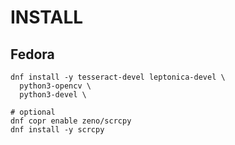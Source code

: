 

# INSTALL

## Fedora
```
dnf install -y tesseract-devel leptonica-devel \
  python3-opencv \
  python3-devel \

# optional
dnf copr enable zeno/scrcpy
dnf install -y scrcpy
```

